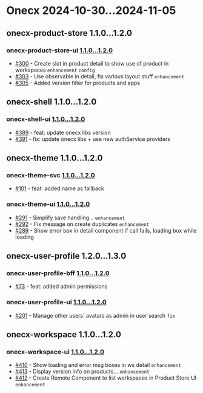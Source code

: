 # Onecx 2024-10-30...2024-11-05

## onecx-product-store 1.1.0...1.2.0

### onecx-product-store-ui [1.1.0...1.2.0](https://github.com/onecx/onecx-product-store-ui/compare/1.1.0...1.2.0)

* [#300](https://github.com/onecx/onecx-product-store-ui/pull/300) - Create slot in product detail to show use of product in workspaces `enhancement` `config` 
* [#303](https://github.com/onecx/onecx-product-store-ui/pull/303) - Use observable in detail, fix various layout stuff `enhancement` 
* [#305](https://github.com/onecx/onecx-product-store-ui/pull/305) - Added version filter for products and apps 

## onecx-shell 1.1.0...1.2.0

### onecx-shell-ui [1.1.0...1.2.0](https://github.com/onecx/onecx-shell-ui/compare/1.1.0...1.2.0)

* [#389](https://github.com/onecx/onecx-shell-ui/pull/389) - feat: update onecx libs version 
* [#391](https://github.com/onecx/onecx-shell-ui/pull/391) - fix: update onecx libs &#43; use new authService providers 

## onecx-theme 1.1.0...1.2.0

### onecx-theme-svc [1.1.0...1.2.0](https://github.com/onecx/onecx-theme-svc/compare/1.1.0...1.2.0)

* [#101](https://github.com/onecx/onecx-theme-svc/pull/101) - feat: added name as fallback 

### onecx-theme-ui [1.1.0...1.2.0](https://github.com/onecx/onecx-theme-ui/compare/1.1.0...1.2.0)

* [#291](https://github.com/onecx/onecx-theme-ui/pull/291) - Simplify save handling... `enhancement` 
* [#292](https://github.com/onecx/onecx-theme-ui/pull/292) - Fix message on create duplicates `enhancement` 
* [#289](https://github.com/onecx/onecx-theme-ui/pull/289) - Show error box in detail component if call fails, loading box while loading 

## onecx-user-profile 1.2.0...1.3.0

### onecx-user-profile-bff [1.1.0...1.2.0](https://github.com/onecx/onecx-user-profile-bff/compare/1.1.0...1.2.0)

* [#73](https://github.com/onecx/onecx-user-profile-bff/pull/73) - feat: added admin permissions 

### onecx-user-profile-ui [1.1.0...1.2.0](https://github.com/onecx/onecx-user-profile-ui/compare/1.1.0...1.2.0)

* [#201](https://github.com/onecx/onecx-user-profile-ui/pull/201) - Manage other users&#39; avatars as admin in user search `fix` 

## onecx-workspace 1.1.0...1.2.0

### onecx-workspace-ui [1.1.0...1.2.0](https://github.com/onecx/onecx-workspace-ui/compare/1.1.0...1.2.0)

* [#410](https://github.com/onecx/onecx-workspace-ui/pull/410) - Show loading and error msg boxes in ws detail `enhancement` 
* [#413](https://github.com/onecx/onecx-workspace-ui/pull/413) - Display version info on products... `enhancement` 
* [#412](https://github.com/onecx/onecx-workspace-ui/pull/412) - Create Remote Component to list workspaces in Product Store UI `enhancement` 